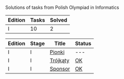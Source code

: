Solutions of tasks from Polish Olympiad in Informatics

| Edition | Tasks | Solved |
| ------- | ----- | ------ |
I | 10 | 2 |

| Edition | Stage | Title | Status |
| ------- | ----- | ----- | ------ |
I | I | [Pionki](https://szkopul.edu.pl/problemset/problem/CBTATHoWb1qQ6aVEodcmWZ1G/site/?key=statement) | --- |
I | I | [Trójkąty](https://szkopul.edu.pl/problemset/problem/hEqgOgBDcuRvTHRRYD3eulf8/site/?key=statement) | [OK](./I/tro.cpp) |
I | I | [Sponsor](https://szkopul.edu.pl/problemset/problem/E3eS485F0Qmr6RLduybh_e5b/site/?key=statement) | [OK](./I/spo.cpp) |
